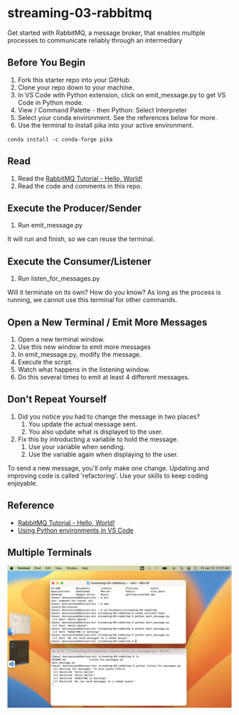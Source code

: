 # streaming-03-rabbitmq

Get started with RabbitMQ, a message broker, that enables multiple processes to communicate reliably through an intermediary

## Before You Begin

1. Fork this starter repo into your GitHub.
1. Clone your repo down to your machine.
1. In VS Code with Python extension, click on emit_message.py to get VS Code in Python mode.
1. View / Command Palette - then Python: Select Interpreter
1. Select your conda environment. See the references below for more.
1. Use the terminal to install pika into your active environment. 

`conda install -c conda-forge pika`

## Read

1. Read the [RabbitMQ Tutorial - Hello, World!](https://www.rabbitmq.com/tutorials/tutorial-one-python.html)
1. Read the code and comments in this repo.

## Execute the Producer/Sender

1. Run emit_message.py

It will run and finish, so we can reuse the terminal.

## Execute the Consumer/Listener

1. Run listen_for_messages.py

Will it terminate on its own? How do you know? 
As long as the process is running, we cannot use this terminal for other commands. 

## Open a New Terminal / Emit More Messages

1. Open a new terminal window.
1. Use this new window to emit more messages
1. In emit_message.py, modify the message. 
1. Execute the script. 
1. Watch what happens in the listening window.
1. Do this several times to emit at least 4 different messages.

## Don't Repeat Yourself

1. Did you notice you had to change the message in two places?
    1. You update the actual message sent. 
    1. You also update what is displayed to the user. 
1. Fix this by introducting a variable to hold the message. 
    1. Use your variable when sending. 
    1. Use the variable again when displaying to the user. 

To send a new message, you'll only make one change.
Updating and improving code is called 'refactoring'. 
Use your skills to keep coding enjoyable. 

## Reference

- [RabbitMQ Tutorial - Hello, World!](https://www.rabbitmq.com/tutorials/tutorial-one-python.html)
- [Using Python environments in VS Code](https://code.visualstudio.com/docs/python/environments)

## Multiple Terminals

![Mac Example](screenshot.png)
